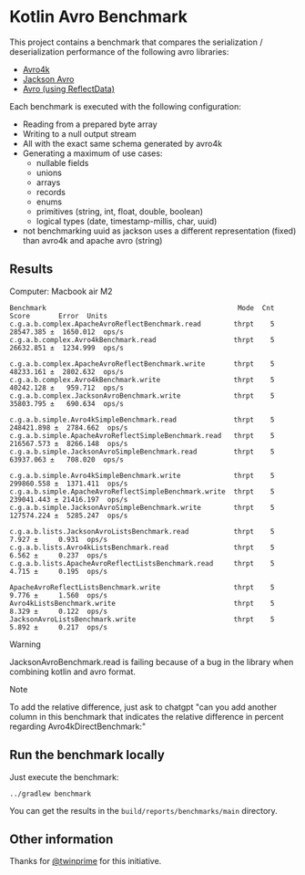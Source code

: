 # Kotlin Avro Benchmark

This project contains a benchmark that compares the serialization / deserialization performance of the following avro libraries:

- [Avro4k](https://github.com/avro-kotlin/avro4k/)
- [Jackson Avro](https://github.com/FasterXML/jackson-dataformats-binary/tree/master/avro)
- [Avro (using ReflectData)](https://avro.apache.org/)

Each benchmark is executed with the following configuration:
- Reading from a prepared byte array
- Writing to a null output stream
- All with the exact same schema generated by avro4k
- Generating a maximum of use cases:
  - nullable fields
  - unions
  - arrays
  - records
  - enums
  - primitives (string, int, float, double, boolean)
  - logical types (date, timestamp-millis, char, uuid)
- not benchmarking uuid as jackson uses a different representation (fixed) than avro4k and apache avro (string)

## Results

Computer: Macbook air M2

```
Benchmark                                               Mode  Cnt       Score       Error  Units
c.g.a.b.complex.ApacheAvroReflectBenchmark.read        thrpt    5   28547.385 ±  1650.012  ops/s
c.g.a.b.complex.Avro4kBenchmark.read                   thrpt    5   26632.851 ±  1234.999  ops/s

c.g.a.b.complex.ApacheAvroReflectBenchmark.write       thrpt    5   48233.161 ±  2802.632  ops/s
c.g.a.b.complex.Avro4kBenchmark.write                  thrpt    5   40242.128 ±   959.712  ops/s
c.g.a.b.complex.JacksonAvroBenchmark.write             thrpt    5   35803.795 ±   690.634  ops/s

c.g.a.b.simple.Avro4kSimpleBenchmark.read              thrpt    5  248421.898 ±  2784.662  ops/s
c.g.a.b.simple.ApacheAvroReflectSimpleBenchmark.read   thrpt    5  216567.573 ±  8266.148  ops/s
c.g.a.b.simple.JacksonAvroSimpleBenchmark.read         thrpt    5   63937.063 ±   708.020  ops/s

c.g.a.b.simple.Avro4kSimpleBenchmark.write             thrpt    5  299860.558 ±  1371.411  ops/s
c.g.a.b.simple.ApacheAvroReflectSimpleBenchmark.write  thrpt    5  239041.443 ± 21416.197  ops/s
c.g.a.b.simple.JacksonAvroSimpleBenchmark.write        thrpt    5  127574.224 ±  5285.247  ops/s

c.g.a.b.lists.JacksonAvroListsBenchmark.read           thrpt    5       7.927 ±     0.931  ops/s
c.g.a.b.lists.Avro4kListsBenchmark.read                thrpt    5       6.562 ±     0.237  ops/s
c.g.a.b.lists.ApacheAvroReflectListsBenchmark.read     thrpt    5       4.715 ±     0.195  ops/s

ApacheAvroReflectListsBenchmark.write                  thrpt    5       9.776 ±     1.560  ops/s
Avro4kListsBenchmark.write                             thrpt    5       8.329 ±     0.122  ops/s
JacksonAvroListsBenchmark.write                        thrpt    5       5.892 ±     0.217  ops/s
```

> [!WARNING]
> JacksonAvroBenchmark.read is failing because of a bug in the library when combining kotlin and avro format.

> [!NOTE]
> To add the relative difference, just ask to chatgpt "can you add another column in this benchmark that indicates the relative difference in percent regarding
> Avro4kDirectBenchmark:"

## Run the benchmark locally

Just execute the benchmark:

```shell
../gradlew benchmark
```

You can get the results in the `build/reports/benchmarks/main` directory.

## Other information

Thanks for [@twinprime](https://github.com/twinprime) for this initiative.
